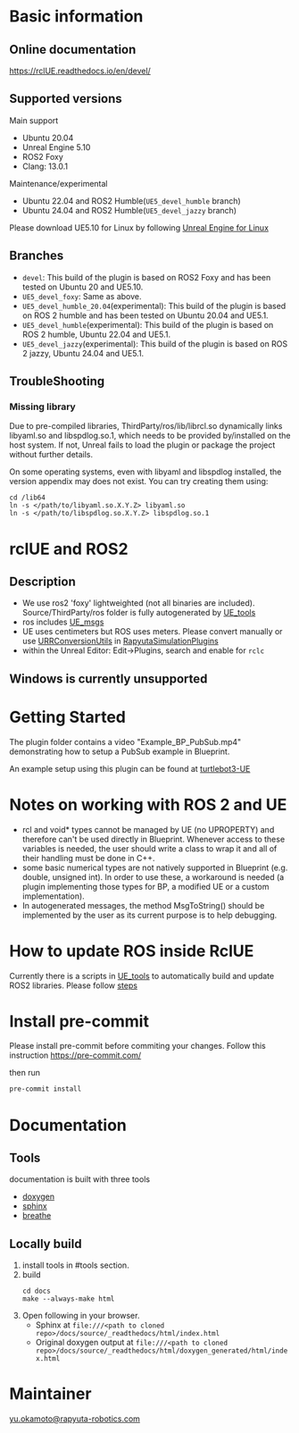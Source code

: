 # Basic information

## Online documentation

https://rclUE.readthedocs.io/en/devel/

## Supported versions

Main support

- Ubuntu 20.04
- Unreal Engine 5.10
- ROS2 Foxy
- Clang: 13.0.1

Maintenance/experimental

- Ubuntu 22.04 and ROS2 Humble(`UE5_devel_humble` branch)
- Ubuntu 24.04 and ROS2 Humble(`UE5_devel_jazzy` branch)

Please download UE5.10 for Linux by following [Unreal Engine for Linux](https://www.unrealengine.com/en-US/linux)

## Branches

- `devel`: This build of the plugin is based on ROS2 Foxy and has been tested on Ubuntu 20 and UE5.10.
- `UE5_devel_foxy`: Same as above.
- `UE5_devel_humble_20.04`(experimental): This build of the plugin is based on ROS 2 humble and has been tested on Ubuntu 20.04 and UE5.1.
- `UE5_devel_humble`(experimental): This build of the plugin is based on ROS 2 humble, Ubuntu 22.04 and UE5.1.
- `UE5_devel_jazzy`(experimental): This build of the plugin is based on ROS 2 jazzy, Ubuntu 24.04 and UE5.1.


## TroubleShooting

### Missing library
Due to pre-compiled libraries, ThirdParty/ros/lib/librcl.so dynamically links libyaml.so and libspdlog.so.1, which needs to be provided by/installed on the host system. If not, Unreal fails to load the plugin or package the project without further details.

On some operating systems, even with libyaml and libspdlog installed, the version appendix may does not exist. You can try creating them using:

```
cd /lib64
ln -s </path/to/libyaml.so.X.Y.Z> libyaml.so
ln -s </path/to/libspdlog.so.X.Y.Z> libspdlog.so.1
```

# rclUE and ROS2

## Description

- We use ros2 'foxy' lightweighted (not all binaries are included). Source/ThirdParty/ros folder is fully autogenerated by [UE_tools](https://github.com/rapyuta-robotics/UE_tools)
- ros includes [UE_msgs](https://github.com/rapyuta-robotics/UE_msgs)
- UE uses centimeters but ROS uses meters. Please convert manually or use [URRConversionUtils](https://rapyutasimulationplugins.readthedocs.io/en/devel/doxygen_generated/html/d4/dc1/class_u_r_r_conversion_utils.html) in [RapyutaSimulationPlugins](https://rapyutasimulationplugins.readthedocs.io/en/devel/index.html)
- within the Unreal Editor: Edit->Plugins, search and enable for `rclc`

## Windows is currently unsupported

# Getting Started

The plugin folder contains a video "Example_BP_PubSub.mp4" demonstrating how to setup a PubSub example in Blueprint.

An example setup using this plugin can be found at [turtlebot3-UE](https://github.com/rapyuta-robotics/turtlebot3-UE)

# Notes on working with ROS 2 and UE

- rcl and void\* types cannot be managed by UE (no UPROPERTY) and therefore can't be used directly in Blueprint. Whenever access to these variables is needed, the user should write a class to wrap it and all of their handling must be done in C++.
- some basic numerical types are not natively supported in Blueprint (e.g. double, unsigned int). In order to use these, a workaround is needed (a plugin implementing those types for BP, a modified UE or a custom implementation).
- In autogenerated messages, the method MsgToString() should be implemented by the user as its current purpose is to help debugging.

# How to update ROS inside RclUE

Currently there is a scripts in [UE_tools](https://github.com/rapyuta-robotics/UE_tools) to automatically build and update ROS2 libraries. Please follow [steps](https://github.com/rapyuta-robotics/UE_tools#general-usage)

# Install pre-commit

Please install pre-commit before commiting your changes.
Follow this instruction https://pre-commit.com/

then run

```bash
pre-commit install
```

# Documentation

## Tools

documentation is built with three tools

- [doxygen](http://www.doxygen.org)
- [sphinx](http://www.sphinx-doc.org)
- [breathe](https://breathe.readthedocs.io)

## Locally build

1. install tools in #tools section.
2. build
   ```
   cd docs
   make --always-make html
   ```
3. Open following in your browser.
   - Sphinx at `file:///<path to cloned repo>/docs/source/_readthedocs/html/index.html`
   - Original doxygen output at `file:///<path to cloned repo>/docs/source/_readthedocs/html/doxygen_generated/html/index.html`

# Maintainer

yu.okamoto@rapyuta-robotics.com
